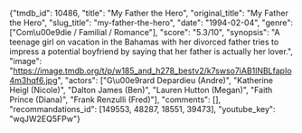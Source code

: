 {"tmdb_id": 10486, "title": "My Father the Hero", "original_title": "My Father the Hero", "slug_title": "my-father-the-hero", "date": "1994-02-04", "genre": ["Com\u00e9die / Familial / Romance"], "score": "5.3/10", "synopsis": "A teenage girl on vacation in the Bahamas with her divorced father tries to impress a potential boyfriend by saying that her father is actually her lover.", "image": "https://image.tmdb.org/t/p/w185_and_h278_bestv2/k7swso7iAB1lNBLfapIo4m3hqf6.jpg", "actors": ["G\u00e9rard Depardieu (Andre)", "Katherine Heigl (Nicole)", "Dalton James (Ben)", "Lauren Hutton (Megan)", "Faith Prince (Diana)", "Frank Renzulli (Fred)"], "comments": [], "recommandations_id": [149553, 48287, 18551, 39473], "youtube_key": "wqJW2EQ5FPw"}